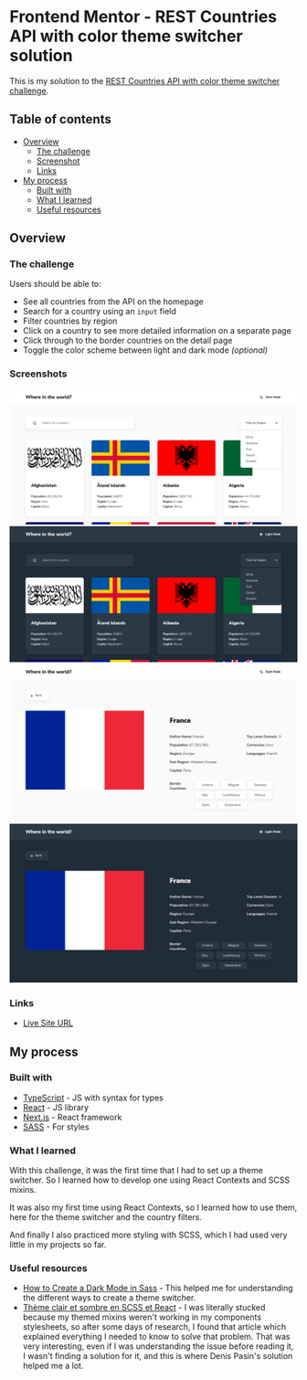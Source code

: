 # Frontend Mentor - REST Countries API with color theme switcher solution

This is my solution to the [REST Countries API with color theme switcher challenge](https://www.frontendmentor.io/challenges/rest-countries-api-with-color-theme-switcher-5cacc469fec04111f7b848ca).

## Table of contents

- [Overview](#overview)
  - [The challenge](#the-challenge)
  - [Screenshot](#screenshot)
  - [Links](#links)
- [My process](#my-process)
  - [Built with](#built-with)
  - [What I learned](#what-i-learned)
  - [Useful resources](#useful-resources)

## Overview

### The challenge

Users should be able to:

- See all countries from the API on the homepage
- Search for a country using an `input` field
- Filter countries by region
- Click on a country to see more detailed information on a separate page
- Click through to the border countries on the detail page
- Toggle the color scheme between light and dark mode _(optional)_

### Screenshots

![](./images/homepage-light.png)
![](./images/homepage-dark.png)
![](./images/country-light.png)
![](./images/country-dark.png)

### Links

- [Live Site URL](https://rest-countries-api-lac.vercel.app/)

## My process

### Built with

- [TypeScript](https://www.typescriptlang.org/) - JS with syntax for types
- [React](https://reactjs.org/) - JS library
- [Next.js](https://nextjs.org/) - React framework
- [SASS](https://sass-lang.com/) - For styles

### What I learned

With this challenge, it was the first time that I had to set up a theme switcher. So I learned how to develop one using React Contexts and SCSS mixins.

It was also my first time using React Contexts, so I learned how to use them, here for the theme switcher and the country filters.

And finally I also practiced more styling with SCSS, which I had used very little in my projects so far.

### Useful resources

- [How to Create a Dark Mode in Sass](https://medium.com/@katiemctigue/how-to-create-a-dark-mode-in-sass-609f131a3995) - This helped me for understanding the different ways to create a theme switcher.
- [Thème clair et sombre en SCSS et React](https://www.zaratan.fr/next-refactor-theme-scss) - I was literally stucked because my themed mixins weren't working in my components stylesheets, so after some days of research, I found that article which explained everything I needed to know to solve that problem. That was very interesting, even if I was understanding the issue before reading it, I wasn't finding a solution for it, and this is where Denis Pasin's solution helped me a lot.
